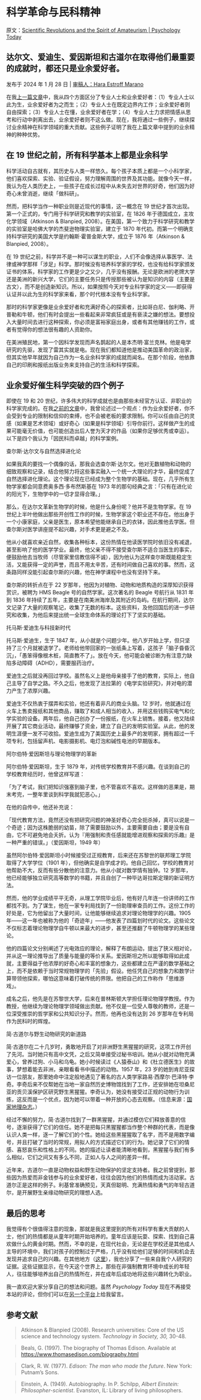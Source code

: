 # 科学革命与民科精神

原文：[Scientific Revolutions and the Spirit of Amateurism | Psychology Today](https://www.psychologytoday.com/us/blog/freedom-to-learn/202401/scientific-revolutions-and-the-spirit-of-amateurism)

## 达尔文、爱迪生、爱因斯坦和古道尔在取得他们最重要的成就时，都还只是业余爱好者。

发布于 2024 年 1 月 28 日 | [审稿人：Hara Estroff Marano](https://www.psychologytoday.com/us/docs/editorial-process)

在我[上一篇文章](https://www.psychologytoday.com/us/blog/freedom-to-learn/202401/in-praise-of-amateurism)中，我从四个方面区分了专业人士和业余爱好者：（1）专业人士以此为生，业余爱好者为之而生；（2）专业人士在既定边界内工作；业余爱好者则自由探索；（3）专业人士在懂，业余爱好者在学；（4）专业人士力求把情感从思考和行动中剥离出去，业余爱好者则不这么做。现在，我将通过一些例子，继续探讨业余精神在科学领域的重大贡献。这些例子证明了我在上篇文章中提到的业余精神的种种优势。

## 在 19 世纪之前，所有科学基本上都是业余科学

科学活动自古就有，其历史与人类一样悠久。每个孩子本质上都是一个小科学家，他们喜欢探索、实验、验证假设，努力理解周围的世界及其功能。就像今天一样，我认为在人类历史上，一些孩子在成长过程中从未失去对世界的好奇，他们因为好奇心未曾消逝，继续「做科研」。

然而，把科学当作一种职业则是近现代的事情，这一概念在 19 世纪才首次出现。第一个正式的，专门用于科学研究和教学的实验室，在 1826 年于德国成立，主攻化学领域（Atkinson & Blanpied, 2008）。在美国，第一个致力于科学研究和教学的实验室是哈佛大学的杰斐逊物理实验室，建立于 1870 年代初。而第一个明确支持科学研究的美国大学是约翰斯·霍普金斯大学，成立于 1876 年（Atkinson & Blanpied, 2008）。

在 19 世纪之前，科学并不是一种可以谋生的职业，人们不会像选择从事医学、法律或神学那样「涉足」科学。那时候没有培养科学家的学校，也没有给科学家颁发证书的体系，科学家的工作更是少之又少，几乎没有报酬。无论是欧洲的老牌大学还是美洲的新兴大学，它们的主要任务只是传授那些被认为是知识的内容（主要是古文），而不是创造新知识。所以，如果按照今天对专业科学家的定义——即获得认证并以此为生的科学家来看，那个时代根本没有专业科学家。

那时的科学家更像是业余爱好者和充满好奇心的探索者，比如哥白尼、伽利略、开普勒和牛顿，他们有时会提出一些看起来非常疯狂或是有亵渎之嫌的想法。要想投入大量时间去进行这种探索，你必须是富裕家庭出身，或者有其他赚钱的工作，或者有觉得你的想法很有趣的人资助你。

在美洲殖民地，第一个因科学发现而声名鹊起的人是本杰明·富兰克林。他是电学研究的先驱，发现了雷其实就是电。现在我们都知道他是推动美国革命的政治家，但其实他早年就因为自己作为一名业余科学家的成就而闻名。在那个阶段，他依靠自己的印刷和报纸出版业务来支持自己的生活和科学探索。

## 业余爱好催生科学突破的四个例子

即使在 19 和 20 世纪，许多伟大的科学成就也是由那些未经官方认证、非职业的科学家完成的。在我[之前的文章](https://www.psychologytoday.com/us/blog/freedom-to-learn/202401/in-praise-of-amateurism)中，我曾论述过一个观点：作为业余爱好者，你不会受到专业的限制和信仰的束缚，也不会被老板的要求限制。你可以任由自己的灵感（如果是艺术领域）或好奇心（如果是科学领域）引导你前行。这样做产生的成果可能毫无价值，也可能创造出后人誉为天才的作品（如果你足够优秀或幸运）。以下是四个我认为「因民科而卓越」的科学案例。

查尔斯·达尔文与自然选择进化论

如果我真的要找一个偶像的话，那我会选查尔斯·达尔文。他对无数植物和动物的细致观察和记录，结合他努力将这些事实融入一个统一大理论的才华，最终促成了自然选择进化理论。这个理论现在已经成为整个生物学的基础。现在，几乎所有生物学家都会同意费奥多西·多布然斯基在 1973 年的那句经典之言：「只有在进化论的阳光下，生物学中的一切才显得合理。」

那么，在达尔文革新生物学的时候，他是什么身份呢？他并不是生物学家。在 19 世纪上半叶他做出那些开创性工作的时候，生物学家这个职业还不存在。他出身于一个小康家庭，父亲是医生，原本希望他能继承自己的衣钵，因此推他去学医。但查尔斯对医学讲座提不起兴趣，对手术更是避之不及。

他从小就喜欢亲近自然，收集各种标本，这份热情在他读医学院时依旧没有减退，甚至影响了他的医学学业。最终，他父亲不得不接受查尔斯不适合当医生的事实，便鼓励他去当牧师（尽管家里信教信得不诚），因为他认为这样查尔斯既能稳定生活，又能获得一定的声誉，而且不用太辛苦，还有时间做自己喜欢的事。然而，这条路同样没能引起查尔斯的兴趣，他在神学课程中也没有坚持下来。

查尔斯的转折点在于 22 岁那年，他因为对植物、动物和地质构造的深厚知识获得赏识，被聘为 HMS Beagle 号的自然学家。这次著名的 Beagle 号航行从 1831 年到 1836 年持续了五年，主要是在南美洲海岸及其附近的岛屿。在航行期间，达尔文记录了大量的观察笔记，收集了无数的标本。这些资料，及他回国后的进一步研究和收集，为他后来提出统一全球生命体系的理论打下了坚实的基础。

托马斯·爱迪生与科技新时代

托马斯·爱迪生，生于 1847 年，从小就是个问题少年。他八岁开始上学，但只坚持了三个月就被退学了。老师给他带回家的一张纸条上写着，这孩子「脑子昏昏沉沉」，「愚笨得像根木桩，简直教不了」。放在今天，他可能会被诊断为有注意力缺陷多动障碍（ADHD），需要服药治疗。

爱迪生之后就没再回过学校。虽然名义上是他母亲接手了他的教育，实际上，他自己主导了自学之路。不久之后，他发现了法拉第的《电学实验研究》，并对电的潜力产生了浓厚兴趣。

爱迪生不仅热衷于摆弄和实验，他还有着非凡的商业头脑。12 岁时，他就通过在火车上售卖报纸和其他商品，赚取了和成人相当的收入，并用这些钱购买电气和化学实验的设备。两年后，他自己创办了一份报纸，在火车上销售。接着，他又陆续开展了其它商业活动，最终赚够了资金，建立了自己的发明实验室。从此，他的发明生涯便一发不可收拾。爱迪生成为了美国历史上最多产的发明家，拥有超过一千项专利，包括留声机、电影摄影机、电灯泡和碱性电池的早期版本。

阿尔伯特·爱因斯坦与理论物理学的革新

阿尔伯特·爱因斯坦，生于 1879 年，对传统学校教育并不感兴趣。在谈到自己的学校教育经历时，他曾这样写道：

「为了考试，我们把知识强塞到脑子里，也不管喜欢不喜欢。这样做的恶果是，期末考完，一整年里谈到科学我就犯恶心。」

在他的自传中，他还补充说：

「现代教育方法，竟然还没有把研究问题的神圣好奇心完全扼杀掉，真可以说是一个奇迹；因为这株脆弱的幼苗，除了需要鼓励以外，主要需要自由；要是没有自由，它不可避免地会夭折。认为『用强制和责任感就能增进观察和探索的乐趣』是一种严重的错误。」（爱因斯坦，1949 年）

虽然阿尔伯特·爱因斯坦小时候接受过正规教育，后来还在苏黎世的联邦理工学院取得了大学学位（1901 年），但他确实是自学成才的。他自己回忆，学校的教育对他帮助不大，反而有些分散他的注意力。他从小就对数学情有独钟。12 岁那年，他已经能够独立研究高等数学的书籍，并且自创了一种毕达哥拉斯定理的新证明方法。

然而，他的学业成绩平平无奇，从理工学院毕业后，他有好几年连一份讲师的工作都找不到。为了谋生，他在一家专利局找到了一份助理审查员的工作。这份工作的好处是，它为他留出了大量时间，让他能够继续追求对理论物理学的兴趣。1905 年——这一年也被称为他的「奇迹年」——他发表了四篇划时代的论文。这些论文不仅标志着理论物理学自牛顿以来最大的进步，甚至还推翻了牛顿物理学的某些理论。

他的四篇论文分别阐述了光电效应的理论，解释了布朗运动，提出了狭义相对论，并从这一理论推导出了质量与能量的等价关系。爱因斯坦之所以能够取得如此成就，主要得益于他浓厚的好奇心和丰富的想象力，这些都建立在严谨的数学基础之上，而不是依赖于当时常规物理学的「先验」假设。他任凭自己的想象力和数学计算带领他探索，哪怕这意味着打破传统的界限。他把自己的工作称作「思维游戏」。

成名之后，他先是在苏黎世大学，后来在普林斯顿大学担任理论物理学教授。作为教授，他继续为理论物理学领域做出贡献。他不仅是一位受人尊敬的教师，还是一位深受推崇的哲学家和公共知识分子。然而，他再也没有达到 26 岁那年在专利局作为民科时的辉煌。

简·古道尔与野生动物研究的新道路

简·古道尔在二十几岁时，勇敢地开启了对非洲野生黑猩猩的研究，这项工作开创了先河。当时她只有高中文凭，之后又简单接受过秘书培训。她从小就对动物充满爱心，曾养过狗、小马和乌龟。她小时候读过《人猿泰山》和《杜立德医生》的故事，梦想着能去非洲，亲眼看看书中描述的动物。1957 年，23 岁的她到肯尼亚探访一位朋友，那里她命中注定般地遇见了著名的古人类学家路易·西摩尔·巴泽特·李奇。李奇后来不仅帮她在当地一家自然历史博物馆找到了工作，还安排她在坦桑尼亚的贡贝溪保护区研究野生黑猩猩。李奇认为，她没有接受过正规的动物行为训练，这反而是一个优点，因为她可以带着一种开放的心态去观察。（信息来源：[国家地理杂志](https://education.nationalgeographic.org/resource/jane-goodall/)。）

经过不懈的努力，简·古道尔找到了一群黑猩猩，并通过模仿它们释放善意的信号，逐渐获得了它们的信任。她不是把每只黑猩猩都当作整个种群的代表，而是像认识人类一样，逐一了解它们的个性。她给这些黑猩猩取了名字，而不是用数字编号，并且打破了当时的常规，用拟人的方式描述它们的行为。她记录了它们的情感、喜怒哀乐和性格上的不同。她的描述让读者能清晰地看到，黑猩猩与我们有多么相似，它们之间又有多么不同，正如人与人之间的差异一样。

近年来，古道尔一直是动物权益和野生动物保护的坚定支持者。我之前曾提到，那些因为热爱而非金钱参与的业余爱好者，往往会因为他们的热情而成为活动家。古道尔正是这样的例子。利基曾准确预见，天真但聪明、充满热情和勇气的年轻古道尔，是开展野生亲缘动物研究的理想人选。

## 最后的思考

我觉得有个很值得注意的现象，那就是我这里提到的所有对科学有重大贡献的人士，他们的热情都是从童年时期开始培养的。童年应该是玩耍、探索、找到自己喜欢做什么的黄金时期。然而，不幸的是，在现代社会，无论是在学校还是其他成人主导的环境中，我们对孩子的控制过于严格，几乎没有给他们足够的时间和机会去发现并追求自己的兴趣。在其他地方（[这里](https://www.psychologytoday.com/us/blog/freedom-to-learn/201811/how-schools-thwart-passions)），我也分享了一些来自我个人研究的证据。这些证据显示，在今天这个世界上，那些在非强制教育环境中成长的年轻人，往往能够培养出自己的热情所在，并在成年后成功地将这些兴趣转化为职业。

我一直欢迎大家分享自己的想法和问题。虽然 *Psychology Today* 现在不再接受本站的评论，但你们可以在[另一个平台](https://petergray.substack.com/p/28-great-amateurs-in-science)上给我留言。

## 参考文献

> Atkinson & Blanpied (2008). Research universities: Core of the US science and technology system. *Technology in Society, 30,* 30-48.

>

> Beals, G. (1997). The biography of Thomas Edison. Available at https://www.thomasedison.com/biography.html

>

> Clark, R. W. (1977). *Edison: The man who made the future*. New York: Putnam’s Sons.

>

> Einstein, A. (1949). Autobiography. In P. Schilpp, *Albert Einstein: Philosopher-scientist*. Evanston, IL: Library of living philosophers.